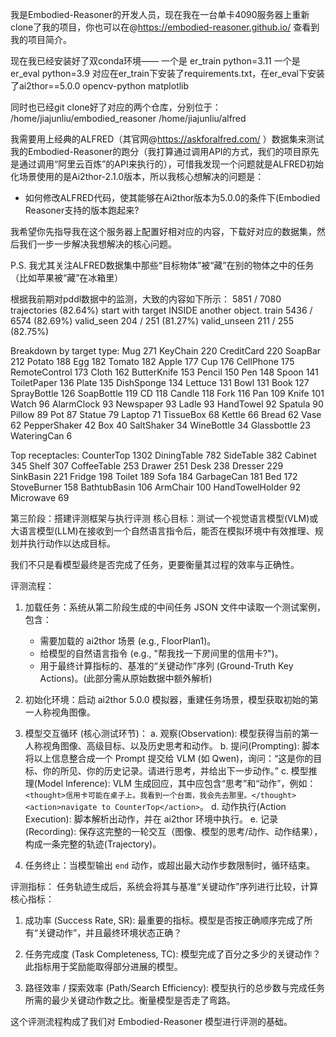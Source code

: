 我是Embodied-Reasoner的开发人员，现在我在一台单卡4090服务器上重新clone了我的项目，你也可以在@https://embodied-reasoner.github.io/ 查看到我的项目简介。

现在我已经安装好了双conda环境——
一个是 er_train python=3.11
一个是 er_eval python=3.9
对应在er_train下安装了requirements.txt，在er_eval下安装了ai2thor==5.0.0 opencv-python matplotlib

同时也已经git clone好了对应的两个仓库，分别位于：
/home/jiajunliu/embodied_reasoner
/home/jiajunliu/alfred


我需要用上经典的ALFRED（其官网@https://askforalfred.com/ ）数据集来测试我的Embodied-Reasoner的跑分（我打算通过调用API的方式，我们的项目原先是通过调用“阿里云百炼”的API来执行的），可惜我发现一个问题就是ALFRED初始化场景使用的是Ai2thor-2.1.0版本，所以我核心想解决的问题是：
- 如何修改ALFRED代码，使其能够在Ai2thor版本为5.0.0的条件下(Embodied Reasoner支持的版本跑起来?

我希望你先指导我在这个服务器上配置好相对应的内容，下载好对应的数据集，然后我们一步一步解决我想解决的核心问题。

P.S. 我尤其关注ALFRED数据集中那些“目标物体”被“藏”在别的物体之中的任务（比如苹果被“藏”在冰箱里）

根据我前期对pddl数据中的监测，大致的内容如下所示：
5851 / 7080 trajectories (82.64%) start with target INSIDE another object.
  train         5436 / 6574   (82.69%)
  valid_seen     204 / 251    (81.27%)
  valid_unseen   211 / 255    (82.75%)

Breakdown by target type:
  Mug               271
  KeyChain          220
  CreditCard        220
  SoapBar           212
  Potato            188
  Egg               182
  Tomato            182
  Apple             177
  Cup               176
  CellPhone         175
  RemoteControl     173
  Cloth             162
  ButterKnife       153
  Pencil            150
  Pen               148
  Spoon             141
  ToiletPaper       136
  Plate             135
  DishSponge        134
  Lettuce           131
  Bowl              131
  Book              127
  SprayBottle       126
  SoapBottle        119
  CD                118
  Candle            118
  Fork              116
  Pan               109
  Knife             101
  Watch              96
  AlarmClock         93
  Newspaper          93
  Ladle              93
  HandTowel          92
  Spatula            90
  Pillow             89
  Pot                87
  Statue             79
  Laptop             71
  TissueBox          68
  Kettle             66
  Bread              62
  Vase               62
  PepperShaker       42
  Box                40
  SaltShaker         34
  WineBottle         34
  Glassbottle        23
  WateringCan         6

Top receptacles:
  CounterTop       1302
  DiningTable       782
  SideTable         382
  Cabinet           345
  Shelf             307
  CoffeeTable       253
  Drawer            251
  Desk              238
  Dresser           229
  SinkBasin         221
  Fridge            198
  Toilet            189
  Sofa              184
  GarbageCan        181
  Bed               172
  StoveBurner       158
  BathtubBasin      106
  ArmChair          100
  HandTowelHolder    92
  Microwave          69


第三阶段：搭建评测框架与执行评测
核心目标：测试一个视觉语言模型(VLM)或大语言模型(LLM)在接收到一个自然语言指令后，能否在模拟环境中有效推理、规划并执行动作以达成目标。

我们不只是看模型最终是否完成了任务，更要衡量其过程的效率与正确性。

评测流程：
1. 加载任务：系统从第二阶段生成的中间任务 JSON 文件中读取一个测试案例，包含：
    *   需要加载的 ai2thor 场景 (e.g., FloorPlan1)。
    *   给模型的自然语言指令 (e.g., "帮我找一下房间里的信用卡?")。
    *   用于最终计算指标的、基准的“关键动作”序列 (Ground-Truth Key Actions)。(此部分需从原始数据中额外解析)

2. 初始化环境：启动 ai2thor 5.0.0 模拟器，重建任务场景，模型获取初始的第一人称视角图像。

3. 模型交互循环 (核心测试环节)：
    a. 观察(Observation): 模型获得当前的第一人称视角图像、高级目标、以及历史思考和动作。
    b. 提问(Prompting): 脚本将以上信息整合成一个 Prompt 提交给 VLM (如 Qwen)，询问：“这是你的目标、你的所见、你的历史记录。请进行思考，并给出下一步动作。”
    c. 模型推理(Model Inference): VLM 生成回应，其中应包含“思考”和“动作”，例如：`<thought>信用卡可能在桌子上。我看到一个台面，我会先去那里。</thought><action>navigate to CounterTop</action>`。
    d. 动作执行(Action Execution): 脚本解析出动作，并在 ai2thor 环境中执行。
    e. 记录(Recording): 保存这完整的一轮交互（图像、模型的思考/动作、动作结果），构成一条完整的轨迹(Trajectory)。

4. 任务终止：当模型输出 `end` 动作，或超出最大动作步数限制时，循环结束。

评测指标：
任务轨迹生成后，系统会将其与基准“关键动作”序列进行比较，计算核心指标：

1. 成功率 (Success Rate, SR): 最重要的指标。模型是否按正确顺序完成了所有“关键动作”，并且最终环境状态正确？

2. 任务完成度 (Task Completeness, TC): 模型完成了百分之多少的关键动作？此指标用于奖励能取得部分进展的模型。

3. 路径效率 / 探索效率 (Path/Search Efficiency): 模型执行的总步数与完成任务所需的最少关键动作数之比。衡量模型是否走了弯路。

这个评测流程构成了我们对 Embodied-Reasoner 模型进行评测的基础。
